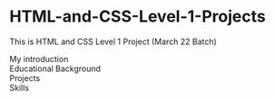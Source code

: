 # HTML-and-CSS-Level-1-Projects
This is HTML and CSS Level 1 Project (March 22 Batch)

My introduction\
Educational Background\
Projects\
Skills
